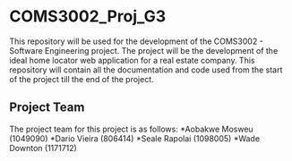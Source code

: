 # COMS3002_Proj_G3

This repository will be used for the development of the COMS3002 - Software Engineering project. The project will be the development of the ideal home locator web application for a real estate company. This repository will contain all the documentation and code used from the start of the project till the end of the project.

## Project Team
The project team for this project is as follows:
*Aobakwe Mosweu (1049090)
*Dario Vieira (806414)
*Seale Rapolai (1098005)
*Wade Downton (1171712)

